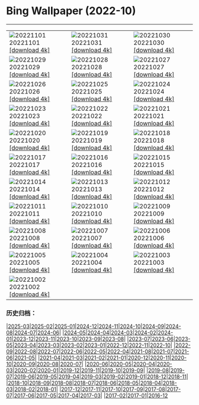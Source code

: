 # Bing Wallpaper (2022-10)
**************

<table><tr><td><img class="wallpaper" src="https://www.bing.com/th?id=OHR.WychwoodForest_EN-CA9479034148_1920x1080.jpg" alt="20221101"> 20221101 <a href="https://www.bing.com/th?id=OHR.WychwoodForest_EN-CA9479034148_UHD.jpg">[download 4k]</a></td><td><img class="wallpaper" src="https://www.bing.com/th?id=OHR.SealRiver_EN-CA9320252191_1920x1080.jpg" alt="20221031"> 20221031 <a href="https://www.bing.com/th?id=OHR.SealRiver_EN-CA9320252191_UHD.jpg">[download 4k]</a></td><td><img class="wallpaper" src="https://www.bing.com/th?id=OHR.TremblantFoliage_EN-CA7348328850_1920x1080.jpg" alt="20221030"> 20221030 <a href="https://www.bing.com/th?id=OHR.TremblantFoliage_EN-CA7348328850_UHD.jpg">[download 4k]</a></td></tr><tr><td><img class="wallpaper" src="https://www.bing.com/th?id=OHR.FrankensteinFriday_EN-CA9124333410_1920x1080.jpg" alt="20221029"> 20221029 <a href="https://www.bing.com/th?id=OHR.FrankensteinFriday_EN-CA9124333410_UHD.jpg">[download 4k]</a></td><td><img class="wallpaper" src="https://www.bing.com/th?id=OHR.BridgeofSighs_EN-CA8919610577_1920x1080.jpg" alt="20221028"> 20221028 <a href="https://www.bing.com/th?id=OHR.BridgeofSighs_EN-CA8919610577_UHD.jpg">[download 4k]</a></td><td><img class="wallpaper" src="https://www.bing.com/th?id=OHR.BrockenSpecter_EN-CA1529648312_1920x1080.jpg" alt="20221027"> 20221027 <a href="https://www.bing.com/th?id=OHR.BrockenSpecter_EN-CA1529648312_UHD.jpg">[download 4k]</a></td></tr><tr><td><img class="wallpaper" src="https://www.bing.com/th?id=OHR.OrcusMouth_EN-CA8687001963_1920x1080.jpg" alt="20221026"> 20221026 <a href="https://www.bing.com/th?id=OHR.OrcusMouth_EN-CA8687001963_UHD.jpg">[download 4k]</a></td><td><img class="wallpaper" src="https://www.bing.com/th?id=OHR.GuwahatiDiwali_EN-CA8555740872_1920x1080.jpg" alt="20221025"> 20221025 <a href="https://www.bing.com/th?id=OHR.GuwahatiDiwali_EN-CA8555740872_UHD.jpg">[download 4k]</a></td><td><img class="wallpaper" src="https://www.bing.com/th?id=OHR.Knobbelzwaan_EN-CA8410793083_1920x1080.jpg" alt="20221024"> 20221024 <a href="https://www.bing.com/th?id=OHR.Knobbelzwaan_EN-CA8410793083_UHD.jpg">[download 4k]</a></td></tr><tr><td><img class="wallpaper" src="https://www.bing.com/th?id=OHR.KarstMountains_EN-CA8256386635_1920x1080.jpg" alt="20221023"> 20221023 <a href="https://www.bing.com/th?id=OHR.KarstMountains_EN-CA8256386635_UHD.jpg">[download 4k]</a></td><td><img class="wallpaper" src="https://www.bing.com/th?id=OHR.GeorgiaCypress_EN-CA8092143388_1920x1080.jpg" alt="20221022"> 20221022 <a href="https://www.bing.com/th?id=OHR.GeorgiaCypress_EN-CA8092143388_UHD.jpg">[download 4k]</a></td><td><img class="wallpaper" src="https://www.bing.com/th?id=OHR.SlothDay_EN-CA8756807420_1920x1080.jpg" alt="20221021"> 20221021 <a href="https://www.bing.com/th?id=OHR.SlothDay_EN-CA8756807420_UHD.jpg">[download 4k]</a></td></tr><tr><td><img class="wallpaper" src="https://www.bing.com/th?id=OHR.WartburgCastle_EN-CA8503069643_1920x1080.jpg" alt="20221020"> 20221020 <a href="https://www.bing.com/th?id=OHR.WartburgCastle_EN-CA8503069643_UHD.jpg">[download 4k]</a></td><td><img class="wallpaper" src="https://www.bing.com/th?id=OHR.RioArazas_EN-CA6008668656_1920x1080.jpg" alt="20221019"> 20221019 <a href="https://www.bing.com/th?id=OHR.RioArazas_EN-CA6008668656_UHD.jpg">[download 4k]</a></td><td><img class="wallpaper" src="https://www.bing.com/th?id=OHR.SwedenOwl_EN-CA5369836544_1920x1080.jpg" alt="20221018"> 20221018 <a href="https://www.bing.com/th?id=OHR.SwedenOwl_EN-CA5369836544_UHD.jpg">[download 4k]</a></td></tr><tr><td><img class="wallpaper" src="https://www.bing.com/th?id=OHR.PrinceChristianSound_EN-CA7574772043_1920x1080.jpg" alt="20221017"> 20221017 <a href="https://www.bing.com/th?id=OHR.PrinceChristianSound_EN-CA7574772043_UHD.jpg">[download 4k]</a></td><td><img class="wallpaper" src="https://www.bing.com/th?id=OHR.NaqsheRustam_EN-CA6615234297_1920x1080.jpg" alt="20221016"> 20221016 <a href="https://www.bing.com/th?id=OHR.NaqsheRustam_EN-CA6615234297_UHD.jpg">[download 4k]</a></td><td><img class="wallpaper" src="https://www.bing.com/th?id=OHR.JasperMilkyWay_EN-CA8275881910_1920x1080.jpg" alt="20221015"> 20221015 <a href="https://www.bing.com/th?id=OHR.JasperMilkyWay_EN-CA8275881910_UHD.jpg">[download 4k]</a></td></tr><tr><td><img class="wallpaper" src="https://www.bing.com/th?id=OHR.AlaskaMoose_EN-CA5815499144_1920x1080.jpg" alt="20221014"> 20221014 <a href="https://www.bing.com/th?id=OHR.AlaskaMoose_EN-CA5815499144_UHD.jpg">[download 4k]</a></td><td><img class="wallpaper" src="https://www.bing.com/th?id=OHR.AmmoniteGraveyard_EN-CA7614904847_1920x1080.jpg" alt="20221013"> 20221013 <a href="https://www.bing.com/th?id=OHR.AmmoniteGraveyard_EN-CA7614904847_UHD.jpg">[download 4k]</a></td><td><img class="wallpaper" src="https://www.bing.com/th?id=OHR.TortulaMoss_EN-CA0674504589_1920x1080.jpg" alt="20221012"> 20221012 <a href="https://www.bing.com/th?id=OHR.TortulaMoss_EN-CA0674504589_UHD.jpg">[download 4k]</a></td></tr><tr><td><img class="wallpaper" src="https://www.bing.com/th?id=OHR.CornKernels_EN-CA3194872340_1920x1080.jpg" alt="20221011"> 20221011 <a href="https://www.bing.com/th?id=OHR.CornKernels_EN-CA3194872340_UHD.jpg">[download 4k]</a></td><td><img class="wallpaper" src="https://www.bing.com/th?id=OHR.ChukchiSea_EN-CA7577352861_1920x1080.jpg" alt="20221010"> 20221010 <a href="https://www.bing.com/th?id=OHR.ChukchiSea_EN-CA7577352861_UHD.jpg">[download 4k]</a></td><td><img class="wallpaper" src="https://www.bing.com/th?id=OHR.GlassOctopus_EN-CA3527733768_1920x1080.jpg" alt="20221009"> 20221009 <a href="https://www.bing.com/th?id=OHR.GlassOctopus_EN-CA3527733768_UHD.jpg">[download 4k]</a></td></tr><tr><td><img class="wallpaper" src="https://www.bing.com/th?id=OHR.OberbaumBridge_EN-CA3113016388_1920x1080.jpg" alt="20221008"> 20221008 <a href="https://www.bing.com/th?id=OHR.OberbaumBridge_EN-CA3113016388_UHD.jpg">[download 4k]</a></td><td><img class="wallpaper" src="https://www.bing.com/th?id=OHR.BayofBiscay_EN-CA5196551315_1920x1080.jpg" alt="20221007"> 20221007 <a href="https://www.bing.com/th?id=OHR.BayofBiscay_EN-CA5196551315_UHD.jpg">[download 4k]</a></td><td><img class="wallpaper" src="https://www.bing.com/th?id=OHR.FlamingoTeacher_EN-CA5043963967_1920x1080.jpg" alt="20221006"> 20221006 <a href="https://www.bing.com/th?id=OHR.FlamingoTeacher_EN-CA5043963967_UHD.jpg">[download 4k]</a></td></tr><tr><td><img class="wallpaper" src="https://www.bing.com/th?id=OHR.CosmicCliffs_EN-CA0525261122_1920x1080.jpg" alt="20221005"> 20221005 <a href="https://www.bing.com/th?id=OHR.CosmicCliffs_EN-CA0525261122_UHD.jpg">[download 4k]</a></td><td><img class="wallpaper" src="https://www.bing.com/th?id=OHR.Porthuis_EN-CA4772283963_1920x1080.jpg" alt="20221004"> 20221004 <a href="https://www.bing.com/th?id=OHR.Porthuis_EN-CA4772283963_UHD.jpg">[download 4k]</a></td><td><img class="wallpaper" src="https://www.bing.com/th?id=OHR.LotsOBalloons_EN-CA4652449700_1920x1080.jpg" alt="20221003"> 20221003 <a href="https://www.bing.com/th?id=OHR.LotsOBalloons_EN-CA4652449700_UHD.jpg">[download 4k]</a></td></tr><tr><td><img class="wallpaper" src="https://www.bing.com/th?id=OHR.NuitArt_EN-CA7145113749_1920x1080.jpg" alt="20221002"> 20221002 <a href="https://www.bing.com/th?id=OHR.NuitArt_EN-CA7145113749_UHD.jpg">[download 4k]</a></td><td></td><td></td></tr></table>

### 历史归档：

|[2025-03](/../2025-03/2025-03.md)|[2025-02](/../2025-02/2025-02.md)|[2025-01](/../2025-01/2025-01.md)|[2024-12](/../2024-12/2024-12.md)|[2024-11](/../2024-11/2024-11.md)|[2024-10](/../2024-10/2024-10.md)|[2024-09](/../2024-09/2024-09.md)|[2024-08](/../2024-08/2024-08.md)|[2024-07](/../2024-07/2024-07.md)|[2024-06](/../2024-06/2024-06.md)|
|[2024-05](/../2024-05/2024-05.md)|[2024-04](/../2024-04/2024-04.md)|[2024-03](/../2024-03/2024-03.md)|[2024-02](/../2024-02/2024-02.md)|[2024-01](/../2024-01/2024-01.md)|[2023-12](/../2023-12/2023-12.md)|[2023-11](/../2023-11/2023-11.md)|[2023-10](/../2023-10/2023-10.md)|[2023-09](/../2023-09/2023-09.md)|[2023-08](/../2023-08/2023-08.md)|
|[2023-07](/../2023-07/2023-07.md)|[2023-06](/../2023-06/2023-06.md)|[2023-05](/../2023-05/2023-05.md)|[2023-04](/../2023-04/2023-04.md)|[2023-03](/../2023-03/2023-03.md)|[2023-02](/../2023-02/2023-02.md)|[2023-01](/../2023-01/2023-01.md)|[2022-12](/../2022-12/2022-12.md)|[2022-11](/../2022-11/2022-11.md)|[2022-10](/2022-10.md)|
|[2022-09](/../2022-09/2022-09.md)|[2022-08](/../2022-08/2022-08.md)|[2022-07](/../2022-07/2022-07.md)|[2022-06](/../2022-06/2022-06.md)|[2022-05](/../2022-05/2022-05.md)|[2022-04](/../2022-04/2022-04.md)|[2021-08](/../2021-08/2021-08.md)|[2021-07](/../2021-07/2021-07.md)|[2021-06](/../2021-06/2021-06.md)|[2021-05](/../2021-05/2021-05.md)|
|[2021-04](/../2021-04/2021-04.md)|[2021-03](/../2021-03/2021-03.md)|[2021-02](/../2021-02/2021-02.md)|[2021-01](/../2021-01/2021-01.md)|[2020-12](/../2020-12/2020-12.md)|[2020-11](/../2020-11/2020-11.md)|[2020-10](/../2020-10/2020-10.md)|[2020-09](/../2020-09/2020-09.md)|[2020-08](/../2020-08/2020-08.md)|[2020-07](/../2020-07/2020-07.md)|
|[2020-06](/../2020-06/2020-06.md)|[2020-05](/../2020-05/2020-05.md)|[2020-04](/../2020-04/2020-04.md)|[2020-03](/../2020-03/2020-03.md)|[2020-02](/../2020-02/2020-02.md)|[2020-01](/../2020-01/2020-01.md)|[2019-12](/../2019-12/2019-12.md)|[2019-11](/../2019-11/2019-11.md)|[2019-10](/../2019-10/2019-10.md)|[2019-09](/../2019-09/2019-09.md)|
|[2019-08](/../2019-08/2019-08.md)|[2019-07](/../2019-07/2019-07.md)|[2019-06](/../2019-06/2019-06.md)|[2019-05](/../2019-05/2019-05.md)|[2019-04](/../2019-04/2019-04.md)|[2019-03](/../2019-03/2019-03.md)|[2019-02](/../2019-02/2019-02.md)|[2019-01](/../2019-01/2019-01.md)|[2018-12](/../2018-12/2018-12.md)|[2018-11](/../2018-11/2018-11.md)|
|[2018-10](/../2018-10/2018-10.md)|[2018-09](/../2018-09/2018-09.md)|[2018-08](/../2018-08/2018-08.md)|[2018-07](/../2018-07/2018-07.md)|[2018-06](/../2018-06/2018-06.md)|[2018-05](/../2018-05/2018-05.md)|[2018-04](/../2018-04/2018-04.md)|[2018-03](/../2018-03/2018-03.md)|[2018-02](/../2018-02/2018-02.md)|[2018-01](/../2018-01/2018-01.md)|
|[2017-12](/../2017-12/2017-12.md)|[2017-11](/../2017-11/2017-11.md)|[2017-10](/../2017-10/2017-10.md)|[2017-09](/../2017-09/2017-09.md)|[2017-08](/../2017-08/2017-08.md)|[2017-07](/../2017-07/2017-07.md)|[2017-06](/../2017-06/2017-06.md)|[2017-05](/../2017-05/2017-05.md)|[2017-04](/../2017-04/2017-04.md)|[2017-03](/../2017-03/2017-03.md)|
|[2017-02](/../2017-02/2017-02.md)|[2017-01](/../2017-01/2017-01.md)|[2016-12](/../2016-12/2016-12.md)